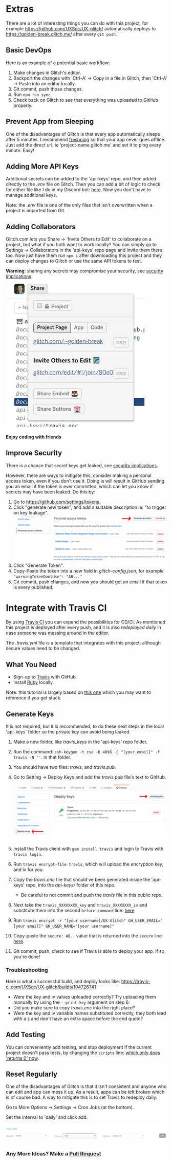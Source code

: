 # Extras

There are a lot of interesting things you can do with this project, for example https://github.com/UXSoc/UX-glitch/ automatically deploys to https://golden-break.glitch.me/ after every `git push`.

## Basic DevOps

Here is an example of a potential basic workflow:

1. Make changes in Glitch's editor.
1. Backport the changes with 'Ctrl-A' -> Copy in a file in Glitch, then 'Ctrl-A' -> Paste into an editor locally.
1. Git commit, push those changes.
1. Run `npm run sync`.
1. Check back on Glitch to see that everything was uploaded to GitHub properly.

## Prevent App from Sleeping

One of the disadvantages of Glitch is that every app automatically sleeps after 5 minutes.
I recommend [freshping](https://www.freshworks.com/website-monitoring/) so that
your app never goes offline. Just add the direct url, ie 'project-name.glitch.me' and 
set it to ping every minute. Easy!

## Adding More API Keys

Additional secrets can be added to the 'api-keys' repo, and then added directly to the *.env* file on Glitch.
Then you can add a bit of logic to check for either file like I do in my Discord bot: [here](https://github.com/jhburns/val-bot/blob/f6756bbd6c084d30a9bace562f032f0d07489f15/bot.js#L77).
Now you don't have to manage additional keys.

Note: the *.env* file is one of the only files that isn't overwritten when a project is imported from Git. 

## Adding Collaborators
Glitch.com lets you Share -> 'Invite Others to Edit' to collaborate on a project, but what 
if you both want to work locally? You can simply go to Settings -> Collaborators in the 
'api-keys' repo page and invite them there too. Now just have them run `npm i` after 
downloading this project and they can deploy changes to Glitch or use the same API tokens
to test. 

**Warning**: sharing any secrets may compromise your security, see [security implications](https://github.com/UXSoc/UX-glitch/blob/master/Documentation/SECURITY_WARNING.md).
 
![Inviting friends](/Documentation/img/invite.png)

#### Enjoy coding with friends

## Improve Security

There is a chance that secret keys get leaked, see [security implications](https://github.com/UXSoc/UX-glitch/blob/master/Documentation/SECURITY_WARNING.md).

However, there are ways to mitigate this, consider making a personal access token, even if you don't use it.
Doing is will result in GitHub sending you an email if the token is ever committed, which can let you know 
if secrets may have been leaked. Do this by:
1. Go to https://github.com/settings/tokens.
1. Click "generate new token", and add a suitable description ie: "to trigger on key leakage".
    ![Making a new token](/Documentation/img/fake-token.png)
1. Click "Generate Token".
1. Copy-Paste the token into a new field in *glitch-config.json*, for example `"warningTokenDontUse": "AB..."`
1. Git commit, push changes, and now you should get an email if that token is every published.

# Integrate with Travis CI

By using [Travis CI](https://travis-ci.com/) you can expand the possibilities for CD/CI. As mentioned this
project is deployed after every push, and it is also *redeployed daily* in case someone was
messing around in the editor. 

The *.travis.yml* file is a template that integrates with this project, although secure values need 
to be changed.

## What You Need

- Sign-up to [Travis](https://travis-ci.com/) with GitHub.
- Install [Ruby](https://www.ruby-lang.org/en/documentation/installation/) locally.

Note: this tutorial is largely based on [this one](https://github.com/alrra/travis-scripts/blob/master/docs/github-deploy-keys.md)
which you may want to reference if you get stuck.

## Generate Keys
It is not required, but it is recommended, to do these next steps in the local 'api-keys' folder so 
the private key can avoid being leaked.

1. Make a new folder, like *travis_keys* in the 'api-keys' repo folder.
1. Run the command: `ssh-keygen -t rsa -b 4096 -C "[your_email]" -f travis -N ''`.  in that folder.
1. You should have two files: *travis*, and *travis.pub*.
1. Go to Setting -> Deploy Keys and add the *travis.pub* file's text to GitHub.

    ![How to add keys](/Documentation/img/deploy-key.png)
    
1. Install the Travis client with `gem install travis` and login to Travis with `travis login`.
1. Run `travis encrypt-file travis`, which will upload the encryption key, and iv for you.
1. Copy the *travis.enc* file that should've been generated inside the 'api-keys' repo, into the *api-keys/* folder of this repo.
    - Be careful to not commit and push the *travis* file in this public repo. 
1. Next take the `travis_XXXXXXXX_key` and `travis_XXXXXXXX_iv` and substitute them into the 
second `before-command` line: [here](https://github.com/UXSoc/UX-glitch/blob/61fef3c7f967e1e8c163ffe700a47c4b1fc7294b/.travis.yml#L18)

1. Run `travis encrypt -r "[your username]/UX-Glitch" GH_USER_EMAIL="[your email]" GH_USER_NAME="[your username]"`

1. Copy-paste the `secure: AB..` value that is returned into the `secure` line [here](https://github.com/UXSoc/UX-glitch/blob/61fef3c7f967e1e8c163ffe700a47c4b1fc7294b/.travis.yml#L12).
 
1. Git commit, push, check to see if Travis is able to deploy your app. If so, you're done!

### Troubleshooting
Here is what a successful build, and deploy looks like: https://travis-ci.com/UXSoc/UX-glitch/builds/104726741 

- Were the key and iv values uploaded correctly? Try uploading them manually by using the `--print-key` argument on step 6.
- Did you make sure to copy *travis.enc* into the right place?
- Were the key and iv variable names substituted correctly, they both lead with a `$` and don't have an extra space before the end quote? 

## Add Testing

You can conveniently add testing, and stop deployment if the current
project doesn't pass tests, by changing the `scripts` line: [which only does 'returns 0' now](https://github.com/UXSoc/UX-glitch/blob/61fef3c7f967e1e8c163ffe700a47c4b1fc7294b/.travis.yml#L26).

## Reset Regularly

One of the disadvantages of Glitch is that it isn't consistent and anyone who can edit and app can mess it up. 
As a result, apps can be left broken which is of course bad. 
A way to mitigate this is to set Travis to redeploy daily.

Go to More Options -> Settings -> Cron Jobs (at the bottom).

Set the interval to 'daily' and click add. 

![Adding a Cron job](/Documentation/img/travis-daily.png)

### Any More Ideas? Make a [Pull Request](https://github.com/UXSoc/UX-glitch/pulls)  
